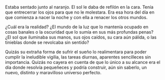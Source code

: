 Estaba sentado junto al naranjo. El sol le daba de refilón en la cara. Tenía que entrecerrar los ojos para que no le molestara. Era esa hora del día en que comienza a nacer la noche y con ella a renacer los otros mundos.

¿Cuál era la realidad? ¿El mundo de la luz que lo mantenía ocupado en cosas banales o la oscuridad que lo sumía en sus más profundas penas? ¿El sol que iluminaba sus manos, sus ojos caídos, su cara aún pálida, o las tinieblas donde se revolcaba sin sentido?

Quizás su extraña forma de sufrir el sueño lo realimentara para poder cumplir la ineludible vigilia, las tareas diurnas, aparentes sencilleces sin importancia. Quizás no cayera en cuenta de que lo único a su alcance era el día donde resolvía pequeñeces y podría construir, aún sin saberlo, un nuevo, distinto y maravilloso universo perfecto.
